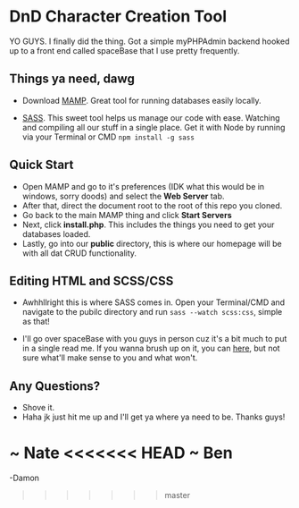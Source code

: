 # DnD Character Creation Tool

YO GUYS. I finally did the thing. Got a simple myPHPAdmin backend hooked up to a front end called spaceBase that I use pretty frequently.

## Things ya need, dawg
- Download [MAMP](https://www.mamp.info/en/downloads/). Great tool for running databases easily locally.

- [SASS](https://sass-lang.com/install). This sweet tool helps us manage our code with ease. Watching and compiling all our stuff in a single place. Get it with Node by running via your Terminal or CMD `npm install -g sass`

## Quick Start

- Open MAMP and go to it's preferences (IDK what this would be in windows, sorry doods) and select the **Web Server** tab.
- After that, direct the document root to the root of this repo you cloned.
- Go back to the main MAMP thing and click **Start Servers**
- Next, click **install.php**. This includes the things you need to get your databases loaded.
- Lastly, go into our **public** directory, this is where our homepage will be with all dat CRUD functionality.  

## Editing HTML and SCSS/CSS

- Awhhllright this is where SASS comes in. Open your Terminal/CMD and navigate to the pubilc directory and run `sass --watch scss:css`, simple as that!

- I'll go over spaceBase with you guys in person cuz it's a bit much to put in a single read me. If you wanna brush up on it, you can [here](https://github.com/space150/spaceBase), but not sure what'll make sense to you and what won't.

## Any Questions?

- Shove it.
- Haha jk just hit me up and I'll get ya where ya need to be. Thanks guys!

~ Nate
<<<<<<< HEAD
~ Ben
=======

-Damon
>>>>>>> master
